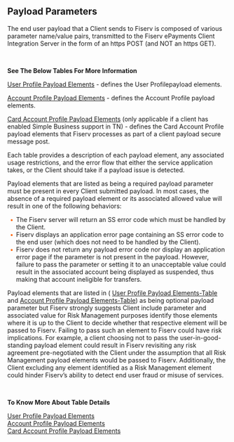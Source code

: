 ## Payload Parameters


The end user payload that a Client sends to Fiserv is composed of various parameter name/value pairs, transmitted to the Fiserv ePayments Client Integration Server in the form of an https POST (and NOT an https GET).


&nbsp;


**See The Below Tables For More Information**


[User Profile Payload Elements](?path=docs/getting-started/TN-Integration-Guide/SSO-Tables/table-1.md) - defines the User Profilepayload elements. </br>

[Account Profile Payload Elements](?path=docs/getting-started/TN-Integration-Guide/SSO-Tables/table-2.md) - defines the Account Profile payload elements. </br>

[Card Account Profile Payload Elements](?path=docs/getting-started/TN-Integration-Guide/SSO-Tables/table-3.md) (only applicable if a client has enabled Simple Business support in TN) - defines the Card Account Profile payload elements that Fiserv processes as part of a client payload secure message post.</br>

Each table provides a description of each payload element, any associated usage restrictions, and the error flow that either the service application takes, or the Client should take if a payload issue is detected. 

Payload elements that are listed as being a required payload parameter must be present in every Client submitted payload. In most cases, the absence of a required payload element or its associated allowed value will result in one of the following behaviors: 

<div class="card-body">
    <ul>
        <li>The Fiserv server will return an SS error code which must be handled by the Client. 
        </li>
        <li>Fiserv displays an application error page containing an SS error code to the end user (which does not need to be handled by the Client). 
        </li>
        <li>Fiserv does not return any payload error code nor display an application error page if the parameter is not present in the payload. However, failure to pass the parameter or setting it to an unacceptable value could result in the associated account being displayed as suspended, thus making that account ineligible for transfers. 
        </li>
    </ul>
</div>

<style>
    .card-body ul {
        list-style: none;
        padding-left: 20px;
    }
    .card-body ul li::before {
        content: "\2022";
        font-size: 1em;
        color: #f60;
        display: inline-block;
        width: 1em;
        margin-left: -1em;
    }
</style>

Payload elements that are listed in ( [User Profile Payload Elements-Table](?path=docs/getting-started/TN-Integration-Guide/SSO-Tables/table-1.md) and [Account Profile Payload Elements-Table](?path=docs/getting-started/TN-Integration-Guide/SSO-Tables/table-2.md)) as being optional payload parameter but Fiserv strongly suggests Client include parameter and associated value for Risk Management purposes identify those elements where it is up to the Client to decide whether that respective element will be passed to Fiserv. Failing to pass such an element to Fiserv could have risk implications. For example, a client choosing not to pass the user-in-good-standing payload element could result in Fiserv revisiting any risk agreement pre-negotiated with the Client under the assumption that all Risk Management payload elements would be passed to Fiserv. Additionally, the Client excluding any element identified as a Risk Management element could hinder Fiserv’s ability to detect end user fraud or misuse of services. 


&nbsp;

**To Know More About Table Details**

[User Profile Payload Elements](?path=docs/getting-started/TN-Integration-Guide/SSO-Tables/table-1.md)    
[Account Profile Payload Elements](?path=docs/getting-started/TN-Integration-Guide/SSO-Tables/table-2.md)     
[Card Account Profile Payload Elements](?path=docs/getting-started/TN-Integration-Guide/SSO-Tables/table-3.md)     


<style>
.center {
  display: block;
  margin-left: auto;
  margin-right: auto;
  height:300;
  width:400;
}
</style>

